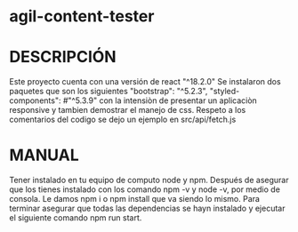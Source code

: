 # agil-content-tester

# DESCRIPCIÓN
Este proyecto cuenta con una versión de react "^18.2.0"
Se instalaron dos paquetes que son los siguientes "bootstrap": "^5.2.3", "styled-components":  #"^5.3.9" con la intensiòn de presentar un aplicaciòn responsive y tambien demostrar el manejo de css.
Respeto a los comentarios del codigo se dejo un ejemplo en src/api/fetch.js

# MANUAL
Tener instalado en tu equipo de computo node y npm.
Después de asegurar que los tienes instalado con los comando npm -v y node -v, por medio de consola.
Le damos npm i o npm install que va siendo lo mismo.
Para terminar asegurar que todas las dependencias se hayn instalado y ejecutar el siguiente comando npm run start.
